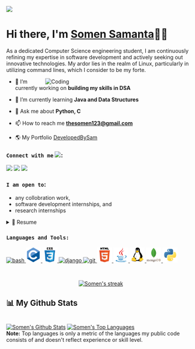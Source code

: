![](https://raw.githubusercontent.com/halfrost/halfrost/master/icons/header_.png)
<!-- ![linke3 mackph](https://user-images.githubusercontent.com/71630336/167281758-e4f57b2b-4877-4fea-9706-48099f96b94c.png) -->
# Hi there, I'm [Somen Samanta](https://www.linkedin.com/in/somensamantacse/)👋🏻 <!-- <img src="https://github.com/TheDudeThatCode/TheDudeThatCode/blob/master/Assets/Hi.gif" width="19px">  <img src="https://github.com/TheDudeThatCode/TheDudeThatCode/blob/master/Assets/Earth.gif" width="24px"> -->

As a dedicated Computer Science engineering student, I am continuously refining my expertise in software development and actively seeking out innovative technologies. My ardor lies in the realm of Linux, particularly in utilizing command lines, which I consider to be my forte.

<img align="right" alt="Coding" width="400" src="https://media1.giphy.com/media/qgQUggAC3Pfv687qPC/giphy.gif?cid=ecf05e47rype07h8d7sro4wqu8sv4j0rr5lgrvb7uoeupgkp&ep=v1_gifs_search&rid=giphy.gif&ct=g">

- 🔭 I’m currently working on **building my skills in DSA**

- 🌱 I’m currently learning **Java and Data Structures**

- 💬 Ask me about **Python, C**

- 📫 How to reach me **thesomen123@gmail.com**

- 🌎 My Portfolio <a href="https://developedbysam.in/">DevelopedBySam</a>

### `Connect with me` <img src="https://github.com/TheDudeThatCode/TheDudeThatCode/blob/master/Assets/Handshake.gif" height="32px">:

<p align = "center">

[<img src ="https://img.shields.io/badge/website-%23.svg?&style=for-the-badge&logo=www&logoColor=white%22&color=black">](https://github.com/s0m3n/) 
[<img src="https://img.shields.io/badge/linkedin-%230077B5.svg?&style=for-the-badge&logo=linkedin&logoColor=white" />](https://www.linkedin.com/in/somensamantacse/)
[<img src="https://img.shields.io/badge/Instagram-E4405F?style=for-the-badge&logo=instagram&logoColor=white" />](https://instagram.com/yorboisam)
</p>

 ### `I am open to`:


- any collobration work,
- software development internships, and
- research internships

<details>
   <summary>📃 Resume</summary>

 ## Education
 - 📍 **Uttarakhand Technical University**-----------------------**< 2019-2023 >**\
   📖**Bachelor's of technology-< Computer Science and Engineering >**
 
 - 📍 **Angels' Academy Sr. Sec. School, Haridwar**------------------**< 2020-2021 >**\
   📖**Senior Secondary Schooling-< Intermediate Science >**
 
 - 📍 **Angels' Academy Sr. Sec. School, Haridwar**------------------**< 2018-2018 >**\
   📖**Secondary Schooling**
    
 ## Experience
  -  👨‍💻 **Satellite Communications Internship**---------------------------< Internship >\
    📆 July,2022 - august, 2022\
    📍 **IndoplanetX Space Vault and Research** - Roorkee, Uttarakhand, India
    
   </details>
    
### `Languages and Tools:`
<p align="left"> <a href="https://www.gnu.org/software/bash/" target="_blank" rel="noreferrer"> <img src="https://www.vectorlogo.zone/logos/gnu_bash/gnu_bash-icon.svg" alt="bash" width="40" height="40"/> </a> <a href="https://www.cprogramming.com/" target="_blank" rel="noreferrer"> <img src="https://raw.githubusercontent.com/devicons/devicon/master/icons/c/c-original.svg" alt="c" width="40" height="40"/> </a> <a href="https://www.w3schools.com/css/" target="_blank" rel="noreferrer"> <img src="https://raw.githubusercontent.com/devicons/devicon/master/icons/css3/css3-original-wordmark.svg" alt="css3" width="40" height="40"/> </a> <a href="https://www.djangoproject.com/" target="_blank" rel="noreferrer"> <img src="https://cdn.worldvectorlogo.com/logos/django.svg" alt="django" width="40" height="40"/> </a> <a href="https://git-scm.com/" target="_blank" rel="noreferrer"> <img src="https://www.vectorlogo.zone/logos/git-scm/git-scm-icon.svg" alt="git" width="40" height="40"/> </a> <a href="https://www.w3.org/html/" target="_blank" rel="noreferrer"> <img src="https://raw.githubusercontent.com/devicons/devicon/master/icons/html5/html5-original-wordmark.svg" alt="html5" width="40" height="40"/> </a> <a href="https://www.java.com" target="_blank" rel="noreferrer"> <img src="https://raw.githubusercontent.com/devicons/devicon/master/icons/java/java-original.svg" alt="java" width="40" height="40"/> </a> <a href="https://www.linux.org/" target="_blank" rel="noreferrer"> <img src="https://raw.githubusercontent.com/devicons/devicon/master/icons/linux/linux-original.svg" alt="linux" width="40" height="40"/> </a> <a href="https://www.mongodb.com/" target="_blank" rel="noreferrer"> <img src="https://raw.githubusercontent.com/devicons/devicon/master/icons/mongodb/mongodb-original-wordmark.svg" alt="mongodb" width="40" height="40"/> </a> <a href="https://www.python.org" target="_blank" rel="noreferrer"> <img src="https://raw.githubusercontent.com/devicons/devicon/master/icons/python/python-original.svg" alt="python" width="40" height="40"/> </a> </p>

<br/>

<p align="center">
    <a href="https://github.com/S0M3N/github-readme-streak-stats">
        <img title="🔥 Get streak stats for your profile at git.io/streak-stats" alt="Somen's streak" src="https://github-readme-streak-stats.herokuapp.com/?user=S0M3N&theme=black-ice&hide_border=true&stroke=0000&background=060A0CD0"/>
    </a>
</p>

## 📊 My Github Stats

  <br/>
    <a href="https://github.com/S0M3N/github-readme-stats"><img alt="Somen's Github Stats" src="https://github-readme-stats.vercel.app/api?username=S0M3N&show_icons=true&count_private=true&theme=react&hide_border=true&bg_color=0D1117" /></a>
  <a href="https://github.com/S0M3N/github-readme-stats"><img alt="Somen's Top Languages" src="https://github-readme-stats.vercel.app/api/top-langs/?username=S0M3N&langs_count=8&count_private=true&layout=compact&theme=react&hide_border=true&bg_color=0D1117" /></a>
  <br/>
  <b>Note:</b> Top languages is only a metric of the languages my public code consists of and doesn't reflect experience or skill level.

